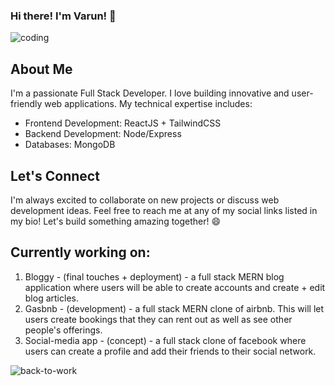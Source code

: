 ### Hi there! I'm Varun! 👋

![coding](https://tenor.com/view/xero-code-code-xer0-code_xer0-code-xero-gif-24040429.gif)

## About Me
I'm a passionate Full Stack Developer. I love building innovative and user-friendly web applications. My technical expertise includes:

- Frontend Development: ReactJS + TailwindCSS
- Backend Development: Node/Express
- Databases: MongoDB

## Let's Connect
I'm always excited to collaborate on new projects or discuss web development ideas. Feel free to reach me at any of my social links listed in my bio!
Let's build something amazing together! 😄

## Currently working on:

1. Bloggy - (final touches + deployment) - a full stack MERN blog application where users will be able to create accounts and create + edit blog articles.
2. Gasbnb - (development) - a full stack MERN clone of airbnb. This will let users create bookings that they can rent out as well as see other people's offerings.
3. Social-media app - (concept) - a full stack clone of facebook where users can create a profile and add their friends to their social network.

![back-to-work](https://i.gifer.com/5GJg.gif)
<!--
**DustyDogCodex/DustyDogCodex** is a ✨ _special_ ✨ repository because its `README.md` (this file) appears on your GitHub profile.

Here are some ideas to get you started:

- 🔭 I’m currently working on ...
- 🌱 I’m currently learning ...
- 👯 I’m looking to collaborate on ...
- 🤔 I’m looking for help with ...
- 💬 Ask me about ...
- 📫 How to reach me: ...
- 😄 Pronouns: ...
- ⚡ Fun fact: ...
-->
